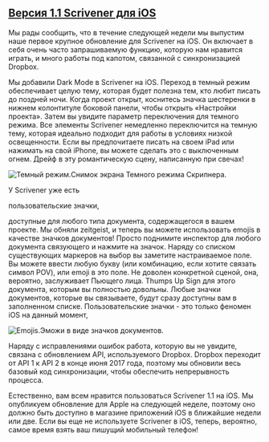 ## [Версия 1.1 Scrivener для iOS](http://www.literatureandlatte.com/blog/?p=1014)

Мы рады сообщить, что в течение следующей недели мы выпустим наше первое крупное обновление для Scrivener на iOS. Он включает в себя очень часто запрашиваемую функцию, которую нам нравится играть, и много работы под капотом, связанной с синхронизацией Dropbox.

Мы добавили Dark Mode в Scrivener на iOS. Переход в темный режим обеспечивает целую тему, которая будет полезна тем, кто любит писать до поздней ночи. Когда проект открыт, коснитесь значка шестеренки в нижнем колонтитуле боковой панели, чтобы открыть «Настройки проекта». Затем вы увидите параметр переключения для темного режима. Все элементы Scrivener немедленно переключится на темную тему, которая идеально подходит для работы в условиях низкой освещенности. Если вы предпочитаете писать на своем iPad или нажимать на свой iPhone, вы можете сделать это с выключенным огнем. Дрейф в эту романтическую сцену, написанную при свечах!

![Темный режим.](http://www.literatureandlatte.com/blog_images/ios/3-dark-mode.png)Снимок экрана Темного режима Скрипнера.

У Scrivener уже есть 

пользовательские значки,

 доступные для любого типа документа, содержащегося в вашем проекте. Мы обняли zeitgeist, и теперь вы можете использовать emojis в качестве значков документов! Просто поднимите инспектор для любого документа связующего и нажмите на значок. Наряду со списком существующих маркеров на выбор вы заметите настраиваемое поле. Вы можете ввести любую букву (или комбинацию, если хотите связать символ POV), или emoji в это поле. Не доволен конкретной сценой, она, вероятно, заслуживает Пьющего лица. Thumps Up Sign для этого документа, которым вы полностью довольны. Любые значки документов, которые вы связываете, будут сразу доступны вам в заполненном списке. Пользовательские значки - это только феномен iOS на данный момент,

![Emojis.](http://www.literatureandlatte.com/blog_images/ios/Icons.png)Эможи в виде значков документов.

Наряду с исправлениями ошибок работа, которую вы не увидите, связана с обновлением API, используемого Dropbox. Dropbox переходит от API 1 к API 2 в конце июня 2017 года, поэтому мы обновили весь базовый код синхронизации, чтобы обеспечить непрерывность процесса.

Естественно, вам всем нравится пользоваться Scrivener 1.1 на iOS. Мы опубликуем обновление для Apple на следующей неделе, поэтому оно должно быть доступно в магазине приложений iOS в ближайшие недели или две. Если вы еще не используете Scrivener в iOS, теперь, вероятно, самое время взять ваш пишущий мобильный телефон!